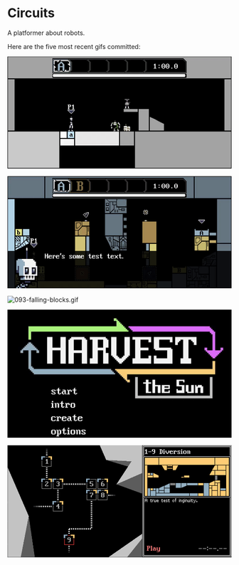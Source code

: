 # Circuits
A platformer about robots.

Here are the five most recent gifs committed:

![095-dialog-2.gif](gifs/095-dialog-2.gif?raw=true "095-dialog-2")

![094-dialog.gif](gifs/094-dialog.gif?raw=true "094-dialog")

![093-falling-blocks.gif](gifs/093-falling-blocks.gif?raw=true "093-falling-blocks")

![093-cinematics.gif](gifs/093-cinematics.gif?raw=true "093-cinematics")

![092-overworld-transitions.gif](gifs/092-overworld-transitions.gif?raw=true "092-overworld-transitions")
